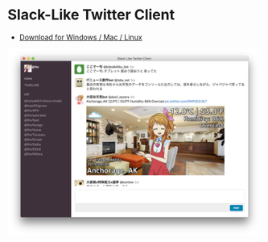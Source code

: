 # Slack-Like Twitter Client

- [Download for Windows / Mac / Linux](https://github.com/kkosuge/slack-like-twitter-client/releases)

![](/screenshots/preview03.png)
